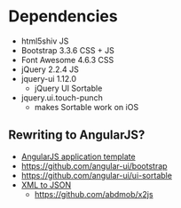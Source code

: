 # Dependencies

- html5shiv JS
- Bootstrap 3.3.6 CSS + JS
- Font Awesome 4.6.3 CSS
- jQuery 2.2.4 JS
- jquery-ui 1.12.0
  - jQuery UI Sortable
- jquery.ui.touch-punch
  - makes Sortable work on iOS


## Rewriting to AngularJS?

- [AngularJS application template](https://github.com/angular/angular-phonecat)
- https://github.com/angular-ui/bootstrap
- https://github.com/angular-ui/ui-sortable
- [XML to JSON](https://github.com/johngeorgewright/angular-xml)
  - https://github.com/abdmob/x2js
